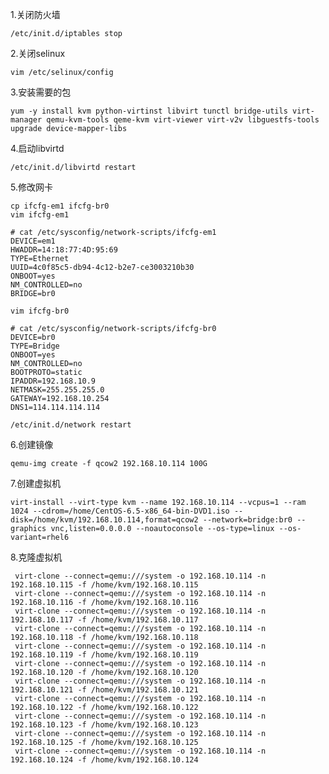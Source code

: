 
1.关闭防火墙

	/etc/init.d/iptables stop

2.关闭selinux
	
	vim /etc/selinux/config

3.安装需要的包
	
	yum -y install kvm python-virtinst libvirt tunctl bridge-utils virt-manager qemu-kvm-tools qeme-kvm virt-viewer virt-v2v libguestfs-tools upgrade device-mapper-libs

4.启动libvirtd

	/etc/init.d/libvirtd restart
5.修改网卡
	
	cp ifcfg-em1 ifcfg-br0
	vim ifcfg-em1
		
	# cat /etc/sysconfig/network-scripts/ifcfg-em1
	DEVICE=em1
	HWADDR=14:18:77:4D:95:69
	TYPE=Ethernet
	UUID=4c0f85c5-db94-4c12-b2e7-ce3003210b30
	ONBOOT=yes
	NM_CONTROLLED=no
	BRIDGE=br0

	vim ifcfg-br0 
	
	# cat /etc/sysconfig/network-scripts/ifcfg-br0 
	DEVICE=br0
	TYPE=Bridge
	ONBOOT=yes
	NM_CONTROLLED=no
	BOOTPROTO=static
	IPADDR=192.168.10.9
	NETMASK=255.255.255.0
	GATEWAY=192.168.10.254
	DNS1=114.114.114.114

	/etc/init.d/network restart
6.创建镜像
	
	qemu-img create -f qcow2 192.168.10.114 100G
	
7.创建虚拟机

	virt-install --virt-type kvm --name 192.168.10.114 --vcpus=1 --ram 1024 --cdrom=/home/CentOS-6.5-x86_64-bin-DVD1.iso --disk=/home/kvm/192.168.10.114,format=qcow2 --network=bridge:br0 --graphics vnc,listen=0.0.0.0 --noautoconsole --os-type=linux --os-variant=rhel6

8.克隆虚拟机

	 virt-clone --connect=qemu:///system -o 192.168.10.114 -n 192.168.10.115 -f /home/kvm/192.168.10.115
	 virt-clone --connect=qemu:///system -o 192.168.10.114 -n 192.168.10.116 -f /home/kvm/192.168.10.116
	 virt-clone --connect=qemu:///system -o 192.168.10.114 -n 192.168.10.117 -f /home/kvm/192.168.10.117
	 virt-clone --connect=qemu:///system -o 192.168.10.114 -n 192.168.10.118 -f /home/kvm/192.168.10.118
	 virt-clone --connect=qemu:///system -o 192.168.10.114 -n 192.168.10.119 -f /home/kvm/192.168.10.119
	 virt-clone --connect=qemu:///system -o 192.168.10.114 -n 192.168.10.120 -f /home/kvm/192.168.10.120
	 virt-clone --connect=qemu:///system -o 192.168.10.114 -n 192.168.10.121 -f /home/kvm/192.168.10.121
	 virt-clone --connect=qemu:///system -o 192.168.10.114 -n 192.168.10.122 -f /home/kvm/192.168.10.122
	 virt-clone --connect=qemu:///system -o 192.168.10.114 -n 192.168.10.123 -f /home/kvm/192.168.10.123
	 virt-clone --connect=qemu:///system -o 192.168.10.114 -n 192.168.10.125 -f /home/kvm/192.168.10.125
	 virt-clone --connect=qemu:///system -o 192.168.10.114 -n 192.168.10.124 -f /home/kvm/192.168.10.124